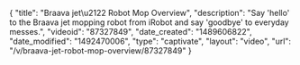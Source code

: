 {
    "title": "Braava jet\u2122 Robot Mop Overview",
    "description": "Say 'hello' to the Braava jet mopping robot from iRobot and say 'goodbye' to everyday messes.",
    "videoid": "87327849",
    "date_created": "1489606822",
    "date_modified": "1492470006",
    "type": "captivate",
    "layout": "video",
    "url": "\/v\/braava-jet-robot-mop-overview\/87327849"
}
